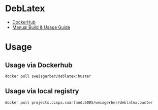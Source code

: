 # DebLatex

- [DockerHub](https://hub.docker.com/r/sweisgerber/deblatex)
- [Manual Build & Usage Guide](build-instructions.md)

# Usage

## Usage via Dockerhub 

```
docker pull sweisgerber/deblatex:buster
```

## Usage via local registry

```
docker pull projects.cispa.saarland:5005/weisgerber/deblatex:buster
```

